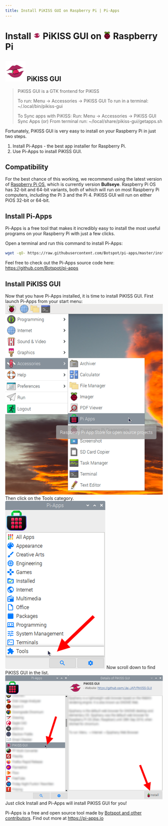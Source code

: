 ```yaml
---
title: Install PiKISS GUI on Raspberry Pi | Pi-Apps
---
```

<div class="simple-install-content content">

# Install <img src="/img/app-icons/PiKISS GUI/icon-64.png" height=24> PiKISS GUI on <img src=/img/other-icons/raspberrypi-icon.svg height=24> Raspberry Pi

## <img src="/img/app-icons/PiKISS GUI/icon-64.png"> PiKISS GUI
> PiKISS GUI is a GTK frontend for PiKISS
> 
> To run: Menu -> Accessories -> PiKISS GUI
> To run in a terminal: ~/.local/bin/pikiss-gui
> 
> To Sync apps with PiKISS:
> Run: Menu -> Accessories -> PiKISS GUI Sync Apps
> (or)
> From terminal run: ~/local/share/pikiss-gui/getapps.sh

Fortunately, PiKISS GUI is very easy to install on your Raspberry Pi in just two steps.
1. Install Pi-Apps - the best app installer for Raspberry Pi.
2. Use Pi-Apps to install PiKISS GUI.
</div>
<div class="simple-install-content content">

## Compatibility
For the best chance of this working, we recommend using the latest version of [Raspberry Pi OS](https://www.raspberrypi.com/software/), which is currently version **Bullseye**.
Raspberry Pi OS has 32-bit and 64-bit variants, both of which will run on most Raspberry Pi computers, including the Pi 3 and the Pi 4.
PiKISS GUI will run on either PiOS 32-bit or 64-bit.
</div>
<div class="simple-install-content content">

## Install Pi-Apps

Pi-Apps is a free tool that makes it incredibly easy to install the most useful programs on your Raspberry Pi with just a few clicks.

Open a terminal and run this command to install Pi-Apps:
```bash
wget -qO- https://raw.githubusercontent.com/Botspot/pi-apps/master/install | bash
```
Feel free to check out the Pi-Apps source code here: https://github.com/Botspot/pi-apps
</div>
<div class="simple-install-content content">

## Install PiKISS GUI

Now that you have Pi-Apps installed, it is time to install PiKISS GUI.
First launch Pi-Apps from your start menu:
<img src="/img/start-menu.png">
Then click on the Tools category.
<img src="/img/category-selections/Tools.png">
Now scroll down to find PiKISS GUI in the list.
<img src="/img/app-icons/PiKISS GUI/app-selection.png">
Just click Install and Pi-Apps will install PiKISS GUI for you!
</div>
<div class="simple-install-content content">

Pi-Apps is a free and open source tool made by [Botspot and other contributors](/about/#contributors). Find out more at https://pi-apps.io
</div>
